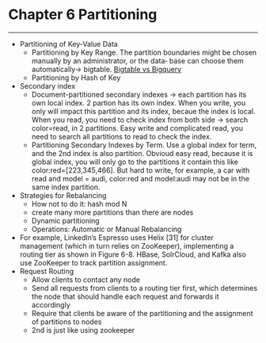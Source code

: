 # Chapter 6 Partitioning
---
* Partitioning of Key-Value Data
  * Partitioning by Key Range. The partition boundaries might be chosen manually by an administrator, or the data‐ base can choose them automatically-> bigtable. [Bigtable vs Bigquery](https://stackoverflow.com/questions/39919815/whats-the-difference-between-bigquery-and-bigtable) 
  * Partitioning by Hash of Key
* Secondary index
  * Document-partitioned secondary indexes -> each partition has its own local index. 2 partion has its own index. When you write, you only will impact this partition and its index, becaue the index is local. When you read, you need to check index from both side -> search color=read, in 2 partitions. Easy write and complicated read, you need to search all partitions to read to check the index.
  * Partitioning Secondary Indexes by Term. Use a global index for term, and the 2nd index is also partition. Obvioud easy read, because it is global index, you will only go to the partitions it contain this like color:red=[223,345,466]. But hard to write, for example, a car with read and model = audi, color:red and model:audi may not be in the same index partition.
* Strategies for Rebalancing
  * How not to do it: hash mod N
  * create many more partitions than there are nodes 
  * Dynamic partitioning
  * Operations: Automatic or Manual Rebalancing
* For example, LinkedIn’s Espresso uses Helix [31] for cluster management (which in turn relies on ZooKeeper), implementing a routing tier as shown in Figure 6-8. HBase, SolrCloud, and Kafka also use ZooKeeper to track partition assignment.
* Request Routing
  * Allow clients to contact any node
  * Send all requests from clients to a routing tier first, which determines the node that should handle each request and forwards it accordingly
  * Require that clients be aware of the partitioning and the assignment of partitions to nodes
  * 2nd is just like using zookeeper
